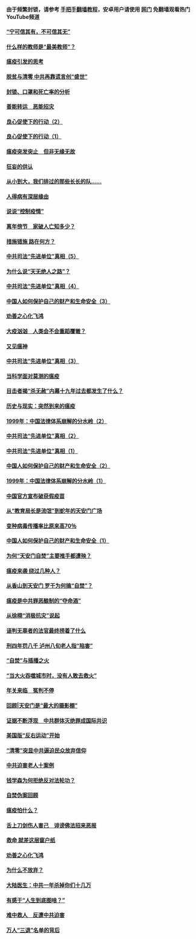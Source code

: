 #### 由于频繁封锁，请参考 [手把手翻墙教程](https://github.com/gfw-breaker/guides/wiki/)，安卓用户请使用 [网门](https://github.com/gfw-breaker/nogfw/blob/master/dl.md?t=03101500) 免翻墙观看热门YouTube频道 

#### [“宁可信其有，不可信其无”](../pages/19/421691.md?t=03101500) 

#### [什么样的教师是“最美教师”？](../pages/19/421755.md?t=03101500) 

#### [瘟疫引发的思考](../pages/19/421594.md?t=03101500) 

#### [脱贫与清零 中共再靠谎言创“盛世”](../pages/19/421590.md?t=03101500) 

#### [封锁、口罩和死亡率的分析](../pages/19/421495.md?t=03101500) 

#### [善能转运　恶能招灾](../pages/19/421334.md?t=03101500) 

#### [良心促使下的行动（2）](../pages/19/421361.md?t=03101500) 

#### [良心促使下的行动（1）](../pages/19/421302.md?t=03101500) 

#### [瘟疫突发突止　但非无缘无故](../pages/19/421281.md?t=03101500) 

#### [狂妄的供认](../pages/19/421199.md?t=03101500) 

#### [从小到大，我们排过的那些长长的队……](../pages/19/421243.md?t=03101500) 

#### [人得病有深层缘由](../pages/19/420864.md?t=03101500) 

#### [说说“控制疫情”](../pages/19/420831.md?t=03101500) 

#### [离年傍节　家破人亡知多少？](../pages/19/420563.md?t=03101500) 

#### [措施错施  路在何方？](../pages/19/420076.md?t=03101500) 

#### [中共司法“先进单位”真相（5）](../pages/19/419453.md?t=03101500) 

#### [为什么说“天无绝人之路”？](../pages/19/419618.md?t=03101500) 

#### [中共司法“先进单位”真相（4）](../pages/19/419452.md?t=03101500) 

#### [中国人如何保护自己的财产和生命安全（3）](../pages/19/419405.md?t=03101500) 

#### [劝善之心化飞鸿](../pages/19/418758.md?t=03101500) 

#### [大疫汹汹　人类会不会重蹈覆辙？](../pages/19/419691.md?t=03101500) 

#### [又见瘟神](../pages/19/419225.md?t=03101500) 

#### [中共司法“先进单位”真相（3）](../pages/19/419451.md?t=03101500) 

#### [当科学面对莫测的瘟疫](../pages/19/419625.md?t=03101500) 

#### [目击者揭“杀无赦”内幕十九年过去都发生了什么？](../pages/19/419617.md?t=03101500) 

#### [历史与现实：突然到来的瘟疫](../pages/19/419619.md?t=03101500) 

#### [1999年：中国法律体系崩解的分水岭（2）](../pages/19/419455.md?t=03101500) 

#### [中共司法“先进单位”真相（2）](../pages/19/419450.md?t=03101500) 

#### [中共司法“先进单位”真相（1）](../pages/19/419449.md?t=03101500) 

#### [中国人如何保护自己的财产和生命安全（2）](../pages/19/419404.md?t=03101500) 

#### [1999年：中国法律体系崩解的分水岭（1）](../pages/19/419454.md?t=03101500) 

#### [中国官方宣布破获假疫苗](../pages/19/419504.md?t=03101500) 

#### [从“教育局长是流氓”到蛇年的天安门广场](../pages/19/419470.md?t=03101500) 

#### [变种病毒传播率比原来高70％](../pages/19/419456.md?t=03101500) 

#### [中国人如何保护自己的财产和生命安全（1）](../pages/19/419403.md?t=03101500) 

#### [为何“天安门自焚”主要推手都遭殃？](../pages/19/419348.md?t=03101500) 

#### [瘟疫来袭 绕过几种人？](../pages/19/419349.md?t=03101500) 

#### [从香山到天安门 罗干为何搞“自焚”？](../pages/19/419270.md?t=03101500) 

#### [瘟疫是中共罪恶酿制的“夺命酒”](../pages/19/419223.md?t=03101500) 

#### [从徐栩“消极抗灾”说起](../pages/19/419224.md?t=03101500) 

#### [诬判无辜者的法官最终捞着了什么](../pages/19/419268.md?t=03101500) 

#### [刑四年罚八千 泸州八旬老人指“陷害”](../pages/19/419232.md?t=03101500) 

#### [“自焚”与插播之火](../pages/19/419226.md?t=03101500) 

#### [“当大火吞噬城市时，没有人敢去救火”](../pages/19/419077.md?t=03101500) 

#### [年关来临　冤判不停](../pages/19/419093.md?t=03101500) 

#### [回顾|天安门是“最大的摄影棚”](../pages/19/380866.md?t=03101500) 

#### [证据不断浮现　中共群体灭绝罪成国际共识](../pages/19/419031.md?t=03101500) 

#### [美国版“反右运动”开始](../pages/19/419030.md?t=03101500) 

#### [“清零”突显中共逼迫民众放弃信仰](../pages/19/418995.md?t=03101500) 

#### [中共迫害老人十案例](../pages/19/418831.md?t=03101500) 

#### [钱学森为何拒绝反对法轮功？](../pages/19/418905.md?t=03101500) 

#### [自焚伪案回顾](../pages/19/418799.md?t=03101500) 

#### [瘟疫怕什么？](../pages/19/418800.md?t=03101500) 

#### [舌上刀剑伤人害己　诽谤佛法招来恶报](../pages/19/418731.md?t=03101500) 

#### [救命 就差这层窗户纸](../pages/19/418706.md?t=03101500) 

#### [劝善之心化飞鸿](../pages/19/416766.md?t=03101500) 

#### [为什么不放弃？](../pages/19/418691.md?t=03101500) 

#### [大陆医生：中共一年杀掉你们十几万](../pages/19/418670.md?t=03101500) 

#### [有感于“人生到底图啥？”](../pages/19/418624.md?t=03101500) 

#### [难中救人　反遭中共迫害](../pages/19/418414.md?t=03101500) 

#### [万人“三退”名单的背后](../pages/19/418505.md?t=03101500) 

